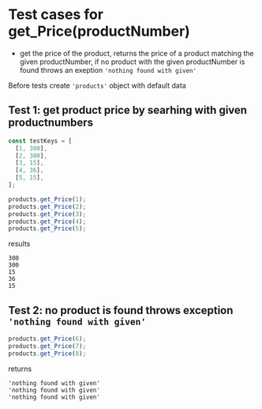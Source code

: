 # Test cases for get_Price(productNumber)

- get the price of the product, returns the price of a product matching the given productNumber, if no product with the given productNumber is found throws an exeption `'nothing found with given'`

Before tests create `'products'` object with default data

## Test 1: get product price by searhing with given productnumbers

```js
const testKeys = [
  [1, 300],
  [2, 300],
  [3, 15],
  [4, 36],
  [5, 15],
];
```

```js
products.get_Price(1);
products.get_Price(2);
products.get_Price(3);
products.get_Price(4);
products.get_Price(5);
```

results

```shell
300
300
15
36
15
```

## Test 2: no product is found throws exception `'nothing found with given'`

```js
products.get_Price(6);
products.get_Price(7);
products.get_Price(8);
```

returns

```shell
'nothing found with given'
'nothing found with given'
'nothing found with given'
```
